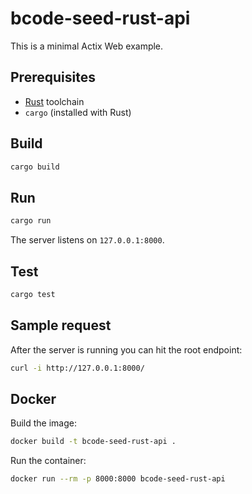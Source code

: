 # bcode-seed-rust-api

This is a minimal Actix Web example.

## Prerequisites

- [Rust](https://www.rust-lang.org/tools/install) toolchain
- `cargo` (installed with Rust)

## Build

```bash
cargo build
```

## Run

```bash
cargo run
```

The server listens on `127.0.0.1:8000`.

## Test

```bash
cargo test
```

## Sample request

After the server is running you can hit the root endpoint:

```bash
curl -i http://127.0.0.1:8000/
```

## Docker

Build the image:

```bash
docker build -t bcode-seed-rust-api .
```

Run the container:

```bash
docker run --rm -p 8000:8000 bcode-seed-rust-api
```


